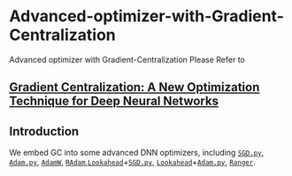 # Advanced-optimizer-with-Gradient-Centralization
Advanced optimizer with Gradient-Centralization
Please Refer to
## [Gradient Centralization: A New Optimization Technique for Deep Neural Networks](https://arxiv.org/abs/2004.01461)

## Introduction

We embed GC into some advanced DNN optimizers, including [`SGD.py`](https://github.com/Yonghongwei/Advanced-optimizer-with-Gradient-Centralization/blob/master/algorithm/SGD.py),
[`Adam.py`](https://github.com/Yonghongwei/Advanced-optimizer-with-Gradient-Centralization/blob/master/algorithm/Adam.py), [`AdamW`](https://github.com/Yonghongwei/Advanced-optimizer-with-Gradient-Centralization/blob/master/algorithm/Adam.py), [`RAdam`](https://github.com/Yonghongwei/Advanced-optimizer-with-Gradient-Centralization/blob/master/algorithm/RAdam.py),[`Lookahead`](https://github.com/Yonghongwei/Advanced-optimizer-with-Gradient-Centralization/blob/master/algorithm/Lookahead.py)+[`SGD.py`](https://github.com/Yonghongwei/Advanced-optimizer-with-Gradient-Centralization/blob/master/algorithm/SGD.py), [`Lookahead`](https://github.com/Yonghongwei/Advanced-optimizer-with-Gradient-Centralization/blob/master/algorithm/Lookahead.py)+[`Adam.py`](https://github.com/Yonghongwei/Advanced-optimizer-with-Gradient-Centralization/blob/master/algorithm/Adam.py), [`Ranger`](https://github.com/Yonghongwei/Advanced-optimizer-with-Gradient-Centralization/blob/master/algorithm/Ranger.py).





